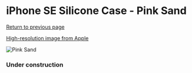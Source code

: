 # iPhone SE Silicone Case - Pink Sand

[Return to previous page](/iphone_7)

[High-resolution image from Apple](https://store.storeimages.cdn-apple.com/8756/as-images.apple.com/is/MXYK2?wid=4500&hei=4500&fmt=png)

<div style="width: 384px"><img src="/everysource/MXYK2.png" alt="Pink Sand"></div>

### Under construction
